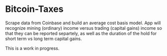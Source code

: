 # Bitcoin-Taxes
Scrape data from Coinbase and build an average cost basis model. App will recognize mining (ordinary) income versus trading (capital gains) income
so that they can be reported separtely, as well as the duration of the hold for short term vs long term capital gains. 

This is a work in progress.
